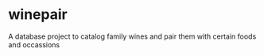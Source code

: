 # winepair
A database project to catalog family wines and pair them with certain foods and occassions
